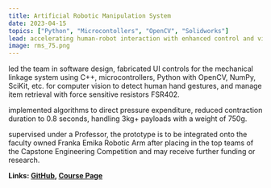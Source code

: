 ```yaml
---
title: Artificial Robotic Manipulation System
date: 2023-04-15
topics: ["Python", "Microcontollers", "OpenCV", "Solidworks"]
lead: accelerating human-robot interaction with enhanced control and vision 
image: rms_75.png
---
```


led the team in software design, fabricated UI controls for the mechanical linkage system using C++, microcontrollers, Python with OpenCV, NumPy, SciKit, etc. for computer vision to detect human hand gestures, and manage item retrieval with force sensitive resistors FSR402.

implemented algorithms to direct pressure expenditure, reduced contraction duration to 0.8 seconds, handling 3kg+ payloads with a weight of 750g.

supervised under a Professor, the prototype is to be integrated onto the faculty owned Franka Emika Robotic Arm after placing in the top teams of the Capstone Engineering Competition and may receive further funding or research.



**Links: [GitHub](https://github.com/dylanhans/roboticArm_Gripper),
[Course Page](https://smithengineering.queensu.ca/ece/undergraduate/courses/elec-498)**
